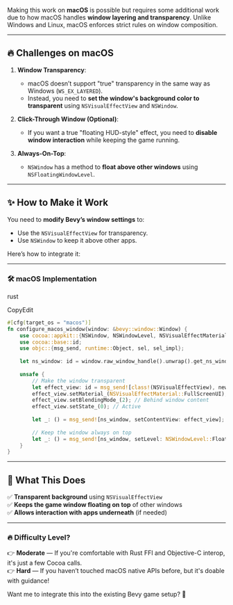 Making this work on **macOS** is possible but requires some additional work due to how macOS handles **window layering and transparency**. Unlike Windows and Linux, macOS enforces strict rules on window composition.

---

## 🔥 **Challenges on macOS**

1. **Window Transparency**:
    
    - macOS doesn’t support "true" transparency in the same way as Windows (`WS_EX_LAYERED`).
    - Instead, you need to **set the window's background color to transparent** using `NSVisualEffectView` and `NSWindow`.
2. **Click-Through Window (Optional)**:
    
    - If you want a true "floating HUD-style" effect, you need to **disable window interaction** while keeping the game running.
3. **Always-On-Top**:
    
    - `NSWindow` has a method to **float above other windows** using `NSFloatingWindowLevel`.

---

## ✨ **How to Make it Work**

You need to **modify Bevy’s window settings** to:

- Use the `NSVisualEffectView` for transparency.
- Use `NSWindow` to keep it above other apps.

Here’s how to integrate it:

---

### 🛠 **macOS Implementation**

rust

CopyEdit

```rust
#[cfg(target_os = "macos")]
fn configure_macos_window(window: &bevy::window::Window) {
    use cocoa::appkit::{NSWindow, NSWindowLevel, NSVisualEffectMaterial, NSVisualEffectView};
    use cocoa::base::id;
    use objc::{msg_send, runtime::Object, sel, sel_impl};
    
    let ns_window: id = window.raw_window_handle().unwrap().get_ns_window().unwrap();
    
    unsafe {
        // Make the window transparent
        let effect_view: id = msg_send![class!(NSVisualEffectView), new];
        effect_view.setMaterial_(NSVisualEffectMaterial::FullScreenUI);
        effect_view.setBlendingMode_(2); // Behind window content
        effect_view.setState_(0); // Active
        
        let _: () = msg_send![ns_window, setContentView: effect_view];
        
        // Keep the window always on top
        let _: () = msg_send![ns_window, setLevel: NSWindowLevel::FloatingWindowLevel];
    }
}

```

---

## 🚀 **What This Does**

✅ **Transparent background** using `NSVisualEffectView`  
✅ **Keeps the game window floating on top** of other windows  
✅ **Allows interaction with apps underneath** (if needed)

---

### 🔥 **Difficulty Level?**

👉 **Moderate** — If you're comfortable with Rust FFI and Objective-C interop, it's just a few Cocoa calls.  
👉 **Hard** — If you haven’t touched macOS native APIs before, but it's doable with guidance!

Want me to integrate this into the existing Bevy game setup? 🚀